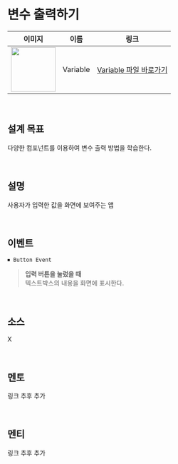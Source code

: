 # 변수 출력하기

|    이미지                                                                                                                           |     이름     |  링크                 |
| :---------------------------------------------------------------------------------------------------------------------------: | :------: | :---------------: |
| <img src="https://user-images.githubusercontent.com/79021544/220135921-ff58a10b-e621-4d6a-9906-3598e07d9268.png" width="100"> | Variable | [Variable 파일 바로가기](#) |
<br>

## 설계 목표
다양한 컴포넌트를 이용하여 변수 출력 방법을 학습한다.

<br>

## 설명

사용자가 입력한 값을 화면에 보여주는 앱

<br>

## 이벤트

```
⏹ Button Event
```

> **입력 버튼을 눌렀을 때** \
>텍스트박스의 내용을 화면에 표시한다.

<br>

## 소스 

X

<br>

## 멘토

링크 추후 추가

<br>

## 멘티

링크 추후 추가
